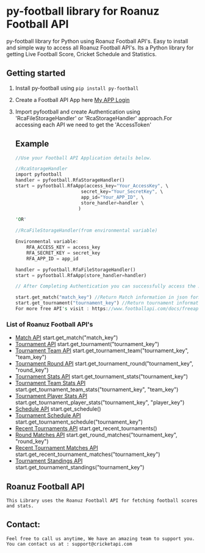# py-football library for Roanuz Football API
py-football library for Python using Roanuz Football API's.  Easy to install and simple way to access all Roanuz Football API's. Its a Python library for getting Live Football Score, Cricket Schedule and Statistics.


## Getting started
1. Install py-football using `pip install py-football`

2. Create a Football API App here [My APP Login](https://www.footballapi.com/login/?next=/apps/)

1. Import pyfootball and create Authentication using 'RcaFileStorageHandler' or 'RcaStorageHandler' approach.For accessing each API we need to get the 'AccessToken' 

    ## Example

    ```rust
    //Use your Football API Application details below.

    //RcaStorageHandler
    import pyfootball
    handler = pyfootball.RfaStorageHandler()
    start = pyfootball.RfaApp(access_key="Your_AccessKey", \
                            secret_key="Your_SecretKey", \
                            app_id="Your_APP_ID", \
                            store_handler=handler \
                           )

    'OR'

    //RcaFileStorageHandler(from environmental variable)

    Environmental variable:
        RFA_ACCESS_KEY = access_key
        RFA_SECRET_KEY = secret_key
        RFA_APP_ID = app_id

    handler = pyfootball.RfaFileStorageHandler()
    start = pyfootball.RfaApp(store_handler=handler)

    // After Completing Authentication you can successfully access the API's.

    start.get_match("match_key") //Return Match information in json format
    start.get_tournament("tournament_key") //Return tournament information in json format
    For more free API's visit : https://www.footballapi.com/docs/freeapi/
    ```


 ### List of Roanuz Football API's

* [Match API](https://www.footballapi.com/docs/Core-API/Match-API/)  start.get_match("match_key")
* [Tournament API](https://www.footballapi.com/docs/Core-API/Tournament-API/) start.get_tournament("tournament_key")
* [Tournament Team API](https://www.footballapi.com/docs/Core-API/Tournamant-Team-API/)  start.get_tournament_team("tournament_key", "team_key")
* [Tournament Round API](https://www.footballapi.com/docs/Core-API/Tournament-Round-API/)  start.get_tournament_round("tournament_key", "round_key")
* [Tournament Stats API](https://www.footballapi.com/docs/Core-API/Tournament-Stats-API/)  start.get_tournament_stats("tournament_key")
* [Tournament Team Stats API](https://www.footballapi.com/docs/Core-API/Tournament-Team-Stats-API/)  start.get_tournament_team_stats("tournament_key", "team_key")
* [Tournament Player Stats API](https://www.footballapi.com/docs/Core-API/Tournament-Player-Stats-API/)  start.get_tournament_player_stats("tournament_key", "player_key")
* [Schedule API](https://www.footballapi.com/docs/Core-API/Schedule-API/)  start.get_schedule()
* [Tournament Schedule API](https://www.footballapi.com/docs/Core-API/Tournament-Schedule-API/)  start.get_tournament_schedule("tournament_key")
* [Recent Tournaments API](https://www.footballapi.com/docs/Core-API/Recent-Tournaments-API/)  start.get_recent_tournaments()
* [Round Matches API](https://www.footballapi.com/docs/Core-API/Round-Matches-API/)  start.get_round_matches("tournament_key", "round_key")
* [Recent Tournament Matches API](https://www.footballapi.com/docs/Core-API/Recent-Tournament-Matches-API/)  start.get_recent_tournament_matches("tournament_key")
* [Tournament Standings API](https://www.footballapi.com/docs/Core-API/Tournament-Standings-API/)  start.get_tournament_standings("tournament_key")

 ## Roanuz Football API 
	This Library uses the Roanuz Football API for fetching football scores and stats.

 ## Contact:
    Feel free to call us anytime, We have an amazing team to support you.
    You can contact us at : support@cricketapi.com
